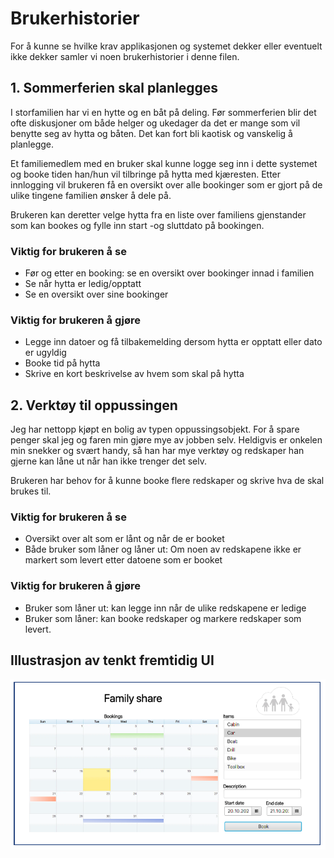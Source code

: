 # Brukerhistorier

For å kunne se hvilke krav applikasjonen og systemet dekker eller eventuelt ikke dekker samler vi noen brukerhistorier i denne filen.

## 1. Sommerferien skal planlegges

I storfamilien har vi en hytte og en båt på deling. Før sommerferien blir det ofte diskusjoner om både helger og ukedager da det er mange som vil benytte seg av hytta og båten. Det kan fort bli kaotisk og vanskelig å planlegge.

Et familiemedlem med en bruker skal kunne logge seg inn i dette systemet og booke tiden han/hun vil tilbringe på hytta med kjæresten. Etter innlogging vil brukeren få en oversikt over alle bookinger som er gjort på de ulike tingene familien ønsker å dele på.

Brukeren kan deretter velge hytta fra en liste over familiens gjenstander som kan bookes og fylle inn start -og sluttdato på bookingen.

### Viktig for brukeren å se

- Før og etter en booking: se en oversikt over bookinger innad i familien
- Se når hytta er ledig/opptatt
- Se en oversikt over sine bookinger

### Viktig for brukeren å gjøre

- Legge inn datoer og få tilbakemelding dersom hytta er opptatt eller dato er ugyldig
- Booke tid på hytta
- Skrive en kort beskrivelse av hvem som skal på hytta

## 2. Verktøy til oppussingen

Jeg har nettopp kjøpt en bolig av typen oppussingsobjekt. For å spare penger skal jeg og faren min gjøre mye av jobben selv. Heldigvis er onkelen min snekker og svært handy, så han har mye verktøy og redskaper han gjerne kan låne ut når han ikke trenger det selv.

Brukeren har behov for å kunne booke flere redskaper og skrive hva de skal brukes til.

### Viktig for brukeren å se

- Oversikt over alt som er lånt og når de er booket
- Både bruker som låner og låner ut: Om noen av redskapene ikke er markert som levert etter datoene som er booket

### Viktig for brukeren å gjøre

- Bruker som låner ut: kan legge inn når de ulike redskapene er ledige
- Bruker som låner: kan booke redskaper og markere redskaper som levert.

## Illustrasjon av tenkt fremtidig UI

![Illustrasjon](FamshareDemo.png)

